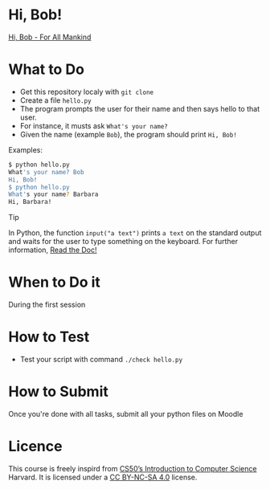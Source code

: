 # Hi, Bob!

[Hi, Bob - For All Mankind](https://www.youtube.com/watch?v=gd0U9Draac8)

# What to Do

 - Get this repository localy with `git clone`
 - Create a file `hello.py`
 - The program prompts the user for their name and then says hello to that user.
 - For instance, it musts ask `What's your name?`
 - Given the name (example `Bob`), the program should print `Hi, Bob!`

Examples:
```bash
$ python hello.py
What's your name? Bob
Hi, Bob!
$ python hello.py
What's your name? Barbara
Hi, Barbara!
```

> [!TIP]
> In Python, the function `input("a text")` prints `a text` on the standard output and waits for the user to type something on the keyboard.
> For further information, [Read the Doc!](https://docs.python.org/3/library/functions.html#input)

# When to Do it

During the first session

# How to Test

- Test your script with command `./check hello.py`

# How to Submit

Once you're done with all tasks, submit all your python files on Moodle

# Licence

This course is freely inspird from [CS50’s Introduction to Computer Science](https://cs50.harvard.edu/x/2025/) Harvard. It is licensed under a [CC BY-NC-SA 4.0](https://creativecommons.org/licenses/by-nc-sa/4.0/) license. 